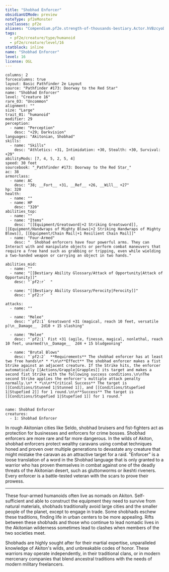 ```yaml
---
title: "Shobhad Enforcer"
obsidianUIMode: preview
noteType: pf2eMonster
cssClasses: pf2e
aliases: "Compendium.pf2e.strength-of-thousands-bestiary.Actor.hVBzcyoDCdTCM4E6" 
tags:
  - pf2e/creature/type/humanoid
  - pf2e/creature/level/16
statblock: inline
name: "Shobhad Enforcer"
level: 16
license: OGL
---
```


```statblock
columns: 2
forcecolumns: true
layout: Basic Pathfinder 2e Layout
source: "Pathfinder #173: Doorway to the Red Star"
name: "Shobhad Enforcer"
level: "Creature 16"
rare_03: "Uncommon"
alignment: ""
size: "Large"
trait_01: "humanoid"
modifier: 29
perception:
  - name: "Perception"
    desc: "+29; Darkvision"
languages: "Akitonian, Shobhad"
skills:
  - name: "Skills"
    desc: "Athletics: +31, Intimidation: +30, Stealth: +30, Survival: +29"
abilityMods: [7, 4, 5, 2, 5, 4]
speed: 30 feet
sourcebook: "_Pathfinder #173: Doorway to the Red Star_"
ac: 38
armorclass:
  - name: AC
    desc: "38; __Fort__ +31, __Ref__ +26, __Will__ +27"
hp: 320
health:
  - name: ""
  - name: HP
    desc: "320"
abilities_top:
  - name: ""
  - name: "Items"
    desc: "[[Equipment/Greatsword|+2 Striking Greatsword]], [[Equipment/Handwraps of Mighty Blows|+2 Striking Handwraps of Mighty Blows]], [[Equipment/Chain Mail|+1 Resilient Chain Mail]]"
  - name: "Four-Armed"
    desc: "  Shobhad enforcers have four powerful arms. They can Interact with and manipulate objects or perform combat maneuvers that require a free hand such as grabbing or tripping, even while wielding a two-handed weapon or carrying an object in two hands."

abilities_mid:
  - name: ""
  - name: "[[Bestiary Ability Glossary/Attack of Opportunity|Attack of Opportunity]]"
    desc: "`pf2:r`  "

  - name: "[[Bestiary Ability Glossary/Ferocity|Ferocity]]"
    desc: "`pf2:r`  "

attacks:
  - name: ""

  - name: "Melee"
    desc: "`pf2:1` Greatsword +31 (magical, reach 10 feet, versatile p)\n__Damage__  2d10 + 15 slashing"

  - name: "Melee"
    desc: "`pf2:1` Fist +31 (agile, finesse, magical, nonlethal, reach 10 feet, unarmed)\n__Damage__  2d4 + 15 bludgeoning"

  - name: "Brutal Blows"
    desc: "`pf2:2`  **Requirements** The shobhad enforcer has at least two free hands\n* * *\n\n**Effect** The shobhad enforcer makes a fist Strike against an adjacent creature. If the Strike hits, the enforcer automatically [[Actions/Grapple|Grapples]] its target and makes a second fist Strike with the following success conditions.\n\nThe second Strike applies the enforcer's multiple attack penalty normally.\n* * *\n\n**Critical Success** The target is [[Conditions/Stunned 1|Stunned 1]], and [[Conditions/Stupefied 1|Stupefied 2]] for 1 round.\n\n**Success** The target is [[Conditions/Stupefied 1|Stupefied 1]] for 1 round."
 
```

```encounter-table
name: Shobhad Enforcer
creatures:
  - 1: Shobhad Enforcer
```



In rough Akitonian cities like Seldo, shobhad bruisers and fist-fighters act as protection for businesses and enforcers for crime bosses. Shobhad enforcers are more rare and far more dangerous. In the wilds of Akiton, shobhad enforcers protect wealthy caravans using combat techniques honed and proven over multiple generations to devastate any creature that might mistake the caravan as an attractive target for a raid. "Enforcer" is a loose translation of a word in the Shobhad language that is only granted to a warrior who has proven themselves in combat against one of the deadly threats of the Akitonian desert, such as gluttonworms or ikeshti riveners. Every enforcer is a battle-tested veteran with the scars to prove their prowess.

* * *

These four-armed humanoids often live as nomads on Akiton. Self-sufficient and able to construct the equipment they need to survive from natural materials, shobhads traditionally avoid large cities and the smaller people of the planet, except to engage in trade. Some shobhads eschew these traditions, finding life in urban centers to be more appealing. Rifts between these shobhads and those who continue to lead nomadic lives in the Akitonian wilderness sometimes lead to clashes when members of the two societies meet.

Shobhads are highly sought after for their martial expertise, unparalleled knowledge of Akiton's wilds, and unbreakable codes of honor. These warriors may operate independently, in their traditional clans, or in modern mercenary companies that blend ancestral traditions with the needs of modern military freelancers.
